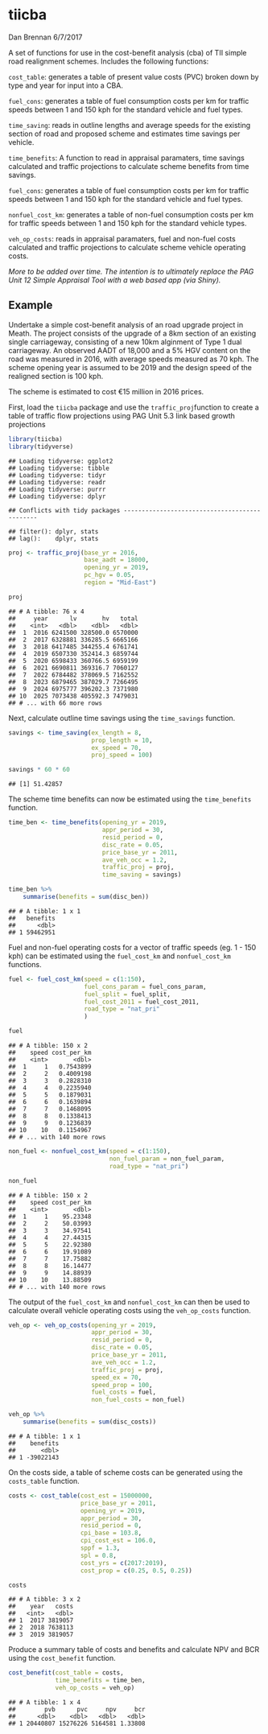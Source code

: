 tiicba
================
Dan Brennan
6/7/2017

A set of functions for use in the cost-benefit analysis (cba) of TII simple road realignment schemes. Includes the following functions:

`cost_table`: generates a table of present value costs (PVC) broken down by type and year for input into a CBA.

`fuel_cons`: generates a table of fuel consumption costs per km for traffic speeds between 1 and 150 kph for the standard vehicle and fuel types.

`time_saving`: reads in outline lengths and average speeds for the existing section of road and proposed scheme and estimates time savings per vehicle.

`time_benefits`: A function to read in appraisal paramaters, time savings calculated and traffic projections to calculate scheme benefits from time savings.

`fuel_cons`: generates a table of fuel consumption costs per km for traffic speeds between 1 and 150 kph for the standard vehicle and fuel types.

`nonfuel_cost_km`: generates a table of non-fuel consumption costs per km for traffic speeds between 1 and 150 kph for the standard vehicle types.

`veh_op_costs`: reads in appraisal paramaters, fuel and non-fuel costs calculated and traffic projections to calculate scheme vehicle operating costs.

*More to be added over time. The intention is to ultimately replace the PAG Unit 12 Simple Appraisal Tool with a web based app (via Shiny).*

Example
-------

Undertake a simple cost-benefit analysis of an road upgrade project in Meath. The project consists of the upgrade of a 8km section of an existing single carriageway, consisting of a new 10km alginment of Type 1 dual carriageway. An observed AADT of 18,000 and a 5% HGV content on the road was measured in 2016, with average speeds measured as 70 kph. The scheme opening year is assumed to be 2019 and the design speed of the realigned section is 100 kph.

The scheme is estimated to cost €15 million in 2016 prices.

First, load the `tiicba` package and use the `traffic_proj`function to create a table of traffic flow projections using PAG Unit 5.3 link based growth projections

``` r
library(tiicba)
library(tidyverse)
```

    ## Loading tidyverse: ggplot2
    ## Loading tidyverse: tibble
    ## Loading tidyverse: tidyr
    ## Loading tidyverse: readr
    ## Loading tidyverse: purrr
    ## Loading tidyverse: dplyr

    ## Conflicts with tidy packages ----------------------------------------------

    ## filter(): dplyr, stats
    ## lag():    dplyr, stats

``` r
proj <- traffic_proj(base_yr = 2016,
                     base_aadt = 18000,
                     opening_yr = 2019,
                     pc_hgv = 0.05,
                     region = "Mid-East")

proj
```

    ## # A tibble: 76 x 4
    ##     year      lv       hv   total
    ##    <int>   <dbl>    <dbl>   <dbl>
    ##  1  2016 6241500 328500.0 6570000
    ##  2  2017 6328881 336285.5 6665166
    ##  3  2018 6417485 344255.4 6761741
    ##  4  2019 6507330 352414.3 6859744
    ##  5  2020 6598433 360766.5 6959199
    ##  6  2021 6690811 369316.7 7060127
    ##  7  2022 6784482 378069.5 7162552
    ##  8  2023 6879465 387029.7 7266495
    ##  9  2024 6975777 396202.3 7371980
    ## 10  2025 7073438 405592.3 7479031
    ## # ... with 66 more rows

Next, calculate outline time savings using the `time_savings` function.

``` r
savings <- time_saving(ex_length = 8,
                       prop_length = 10,
                       ex_speed = 70,
                       proj_speed = 100)

savings * 60 * 60
```

    ## [1] 51.42857

The scheme time benefits can now be estimated using the `time_benefits` function.

``` r
time_ben <- time_benefits(opening_yr = 2019,
                          appr_period = 30,
                          resid_period = 0,
                          disc_rate = 0.05,
                          price_base_yr = 2011,
                          ave_veh_occ = 1.2,
                          traffic_proj = proj,
                          time_saving = savings)

time_ben %>% 
    summarise(benefits = sum(disc_ben))
```

    ## # A tibble: 1 x 1
    ##   benefits
    ##      <dbl>
    ## 1 59462951

Fuel and non-fuel operating costs for a vector of traffic speeds (eg. 1 - 150 kph) can be estimated using the `fuel_cost_km` and `nonfuel_cost_km` functions.

``` r
fuel <- fuel_cost_km(speed = c(1:150),
                     fuel_cons_param = fuel_cons_param,
                     fuel_split = fuel_split,
                     fuel_cost_2011 = fuel_cost_2011,
                     road_type = "nat_pri"
                     )

fuel
```

    ## # A tibble: 150 x 2
    ##    speed cost_per_km
    ##    <int>       <dbl>
    ##  1     1   0.7543899
    ##  2     2   0.4009198
    ##  3     3   0.2828310
    ##  4     4   0.2235940
    ##  5     5   0.1879031
    ##  6     6   0.1639894
    ##  7     7   0.1468095
    ##  8     8   0.1338413
    ##  9     9   0.1236839
    ## 10    10   0.1154967
    ## # ... with 140 more rows

``` r
non_fuel <- nonfuel_cost_km(speed = c(1:150),
                            non_fuel_param = non_fuel_param,
                            road_type = "nat_pri")

non_fuel
```

    ## # A tibble: 150 x 2
    ##    speed cost_per_km
    ##    <int>       <dbl>
    ##  1     1    95.23348
    ##  2     2    50.03993
    ##  3     3    34.97541
    ##  4     4    27.44315
    ##  5     5    22.92380
    ##  6     6    19.91089
    ##  7     7    17.75882
    ##  8     8    16.14477
    ##  9     9    14.88939
    ## 10    10    13.88509
    ## # ... with 140 more rows

The output of the `fuel_cost_km` and `nonfuel_cost_km` can then be used to calculate overall vehicle operating costs using the `veh_op_costs` function.

``` r
veh_op <- veh_op_costs(opening_yr = 2019,
                       appr_period = 30,
                       resid_period = 0,
                       disc_rate = 0.05,
                       price_base_yr = 2011,
                       ave_veh_occ = 1.2,
                       traffic_proj = proj,
                       speed_ex = 70,
                       speed_prop = 100,
                       fuel_costs = fuel,
                       non_fuel_costs = non_fuel)

veh_op %>% 
    summarise(benefits = sum(disc_costs))
```

    ## # A tibble: 1 x 1
    ##    benefits
    ##       <dbl>
    ## 1 -39022143

On the costs side, a table of scheme costs can be generated using the `costs_table` function.

``` r
costs <- cost_table(cost_est = 15000000,
                    price_base_yr = 2011,
                    opening_yr = 2019,
                    appr_period = 30,
                    resid_period = 0,
                    cpi_base = 103.8,
                    cpi_cost_est = 106.0,
                    sppf = 1.3,
                    spl = 0.8,
                    cost_yrs = c(2017:2019),
                    cost_prop = c(0.25, 0.5, 0.25))

costs
```

    ## # A tibble: 3 x 2
    ##    year   costs
    ##   <int>   <dbl>
    ## 1  2017 3819057
    ## 2  2018 7638113
    ## 3  2019 3819057

Produce a summary table of costs and benefits and calculate NPV and BCR using the `cost_benefit` function.

``` r
cost_benefit(cost_table = costs,
             time_benefits = time_ben,
             veh_op_costs = veh_op)
```

    ## # A tibble: 1 x 4
    ##        pvb      pvc     npv     bcr
    ##      <dbl>    <dbl>   <dbl>   <dbl>
    ## 1 20440807 15276226 5164581 1.33808
